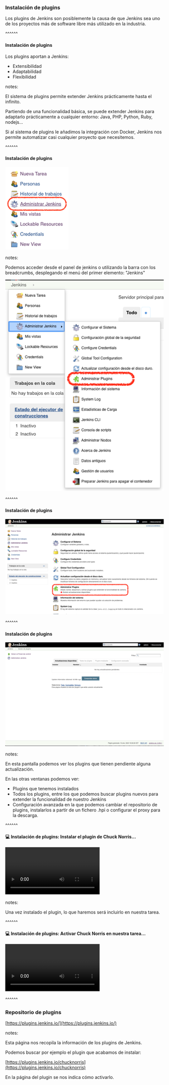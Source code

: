 
### Instalación de plugins

Los plugins de Jenkins son posiblemente la causa de que Jenkins sea uno de los 
proyectos más de software libre más utilizado en la industria.

^^^^^^

#### Instalación de plugins

Los plugins aportan a Jenkins:

* Extensibilidad
* Adaptabilidad
* Flexibilidad

notes:

El sistema de plugins permite extender Jenkins prácticamente hasta el infinito.

Partiendo de una funcionalidad básica, se puede extender Jenkins para adaptarlo prácticamente
a cualquier entorno: Java, PHP, Python, Ruby, nodejs... 

Si al sistema de plugins le añadimos la integración con Docker, Jenkins nos permite automatizar
casi cualquier proyecto que necesitemos.

^^^^^^

#### Instalación de plugins

![Plugin installation step 1](/slides/images/es/0020/plugin_installation_step_1.png)

notes:

Podemos acceder desde el panel de jenkins o utilizando la barra con los breadcrumbs, desplegando el menú
del primer elemento: "Jenkins"

![Plugin installation step 1 option](/slides/images/es/0020/plugin_installation_step_1_option.png)


^^^^^^

#### Instalación de plugins

![Plugin installation step 2](/slides/images/es/0020/plugin_installation_step_2.png)

^^^^^^

#### Instalación de plugins

![Plugin installation step 3](/slides/images/es/0020/plugin_installation_step_3.png)

notes:

En esta pantalla podemos ver los plugins que tienen pendiente alguna actualización.

En las otras ventanas podemos ver:

* Plugins que tenemos instalados
* Todos los plugins, entre los que podemos buscar plugins nuevos para extender la funcionalidad de nuestro Jenkins
* Configuración avanzada en la que podemos cambiar el repositorio de plugins, instalarlos a partir de un fichero .hpi
  o configurar el proxy para la descarga.
  

^^^^^^

#### 💻️ Instalación de plugins: Instalar el plugin de Chuck Norris...

<video controls>
  <source data-src="/slides/videos/es/0020/instalar_chuck_norris_plugin_en_jenkins.mp4" type="video/mp4" />
</video>

notes:

Una vez instalado el plugin, lo que haremos será incluirlo en nuestra tarea.

^^^^^^

#### 💻️ Instalación de plugins: Activar Chuck Norris en nuestra tarea...

<video controls>
  <source data-src="/slides/videos/es/0020/activar_plugin_chuck_norris.mp4" type="video/mp4" />
</video>

^^^^^^

### Repositorio de plugins

[https://plugins.jenkins.io/](https://plugins.jenkins.io/)

notes:

Esta página nos recopila la información de los plugins de Jenkins.

Podemos buscar por ejemplo el plugin que acabamos de instalar:

[https://plugins.jenkins.io/chucknorris](https://plugins.jenkins.io/chucknorris)

En la página del plugin se nos indica cómo activarlo.
